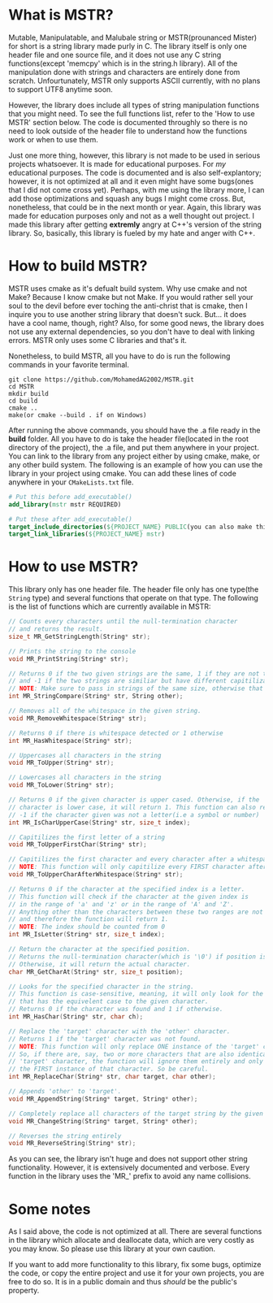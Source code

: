 # What is MSTR?
Mutable, Manipulatable, and Malubale string or MSTR(prounanced Mister) for short is a string library made purly in C. The library itself is only one header file and one source file, and it does not use any C string functions(except 'memcpy' which is in the string.h library). All of the manipulation done with strings and characters are entirely done from scratch. Unfourtunately, MSTR only supports ASCII currently, with no plans to support UTF8 anytime soon. 

However, the library does include all types of string manipulation functions that you might need. To see the full functions list, refer to the 'How to use MSTR' section below. The code is documented throughly so there is no need to look outside of the header file to understand how the functions work or when to use them. 

Just one more thing, however, this library is not made to be used in serious projects whatsoever. It is made for educational purposes. For *my* educational purposes. The code is documented and is also self-explantory; however, it is not optimized at all and it even might have some bugs(ones that I did not come cross yet). Perhaps, with me using the library more, I can add those optimizations and squash any bugs I might come cross. But, nonetheless, that could be in the next month or year. Again, this library was made for education purposes only and not as a well thought out project. I made this library after getting **extremly** angry at C++'s version of the string library. So, basically, this library is fueled by my hate and anger with C++.

# How to build MSTR?
MSTR uses cmake as it's defualt build system. Why use cmake and not Make? Because I know cmake but not Make. If you would rather sell your soul to the devil before ever toching the anti-christ that is cmake, then I inquire you to use another string library that doesn't suck. But... it does have a cool name, though, right? Also, for some good news, the library does not use any external dependencies, so you don't have to deal with linking errors. MSTR only uses some C libraries and that's it. 

Nonetheless, to build MSTR, all you have to do is run the following commands in your favorite terminal.

~~~
git clone https://github.com/MohamedAG2002/MSTR.git
cd MSTR
mkdir build 
cd build
cmake ..
make(or cmake --build . if on Windows)
~~~

After running the above commands, you should have the .a file ready in the **build** folder. All you have to do is take the header file(located in the root directory of the project), the .a file, and put them anywhere in your project. You can link to the library from any project either by using cmake, make, or any other build system. The following is an example of how you can use the library in your project using cmake. You can add these lines of code anywhere in your `CMakeLists.txt` file.

~~~cmake
# Put this before add_executable()
add_library(mstr mstr REQUIRED)

# Put these after add_executable()
target_include_directories(${PROJECT_NAME} PUBLIC(you can also make this PRIVATE) path/to/libmstr.a)
target_link_libraries(${PROJECT_NAME} mstr)
~~~

# How to use MSTR?
This library only has one header file. The header file only has one type(the `String` type) and several functions that operate on that type. The following is the list of functions which are currently available in MSTR:

~~~c
// Counts every characters until the null-termination character 
// and returns the result.
size_t MR_GetStringLength(String* str);

// Prints the string to the console
void MR_PrintString(String* str);

// Returns 0 if the two given strings are the same, 1 if they are not the same or the strings are of different sizes, 
// and -1 if the two strings are similiar but have different capitilizations. 
// NOTE: Make sure to pass in strings of the same size, otherwise that will count as a fail case.
int MR_StringCompare(String* str, String other);

// Removes all of the whitespace in the given string.
void MR_RemoveWhitespace(String* str);

// Returns 0 if there is whitespace detected or 1 otherwise
int MR_HasWhitespace(String* str);

// Uppercases all characters in the string
void MR_ToUpper(String* str);

// Lowercases all characters in the string
void MR_ToLower(String* str);

// Returns 0 if the given character is upper cased. Otherwise, if the 
// character is lower case, it will return 1. This function can also return
// -1 if the character given was not a letter(i.e a symbol or number)
int MR_IsCharUpperCase(String* str, size_t index);

// Capitilizes the first letter of a string
void MR_ToUpperFirstChar(String* str);

// Capitilizes the first character and every character after a whitespace
// NOTE: This function will only capitilize every FIRST character after a whitespace.
void MR_ToUpperCharAfterWhitespace(String* str);

// Returns 0 if the character at the specified index is a letter.
// This function will check if the character at the given index is
// in the range of 'a' and 'z' or in the range of 'A' and 'Z'.
// Anything other than the characters between these two ranges are not letters
// and therefore the function will return 1.
// NOTE: The index should be counted from 0
int MR_IsLetter(String* str, size_t index);

// Return the character at the specified position.
// Returns the null-termination character(which is '\0') if position is out of bounds.
// Otherwise, it will return the actual character.
char MR_GetCharAt(String* str, size_t position);

// Looks for the specified character in the string.
// This function is case-sensitive, meaning, it will only look for the character
// that has the equivelent case to the given character.
// Returns 0 if the character was found and 1 if otherwise.
int MR_HasChar(String* str, char ch);

// Replace the 'target' character with the 'other' character.
// Returns 1 if the 'target' character was not found.
// NOTE: This function will only replace ONE instance of the 'target' character.
// So, if there are, say, two or more characters that are also identical to the 
// 'target' character, the function will ignore them entirely and only replace
// the FIRST instance of that character. So be careful.
int MR_ReplaceChar(String* str, char target, char other);

// Appends 'other' to 'target'. 
void MR_AppendString(String* target, String* other);

// Completely replace all characters of the target string by the given string
void MR_ChangeString(String* target, String* other);

// Reverses the string entirely
void MR_ReverseString(String* str);
~~~

As you can see, the library isn't huge and does not support other string functionality. However, it is extensively documented and verbose. Every function in the library uses the 'MR_' prefix to avoid any name collisions. 

# Some notes
As I said above, the code is not optimized at all. There are several functions in the library which allocate and deallocate data, which are very costly as you may know. So please use this library at your own caution. 

If you want to add more functionality to this library, fix some bugs, optimize the code, or copy the entire project and use it for your own projects, you are free to do so. It is in a public domain and thus *should* be the public's property.
